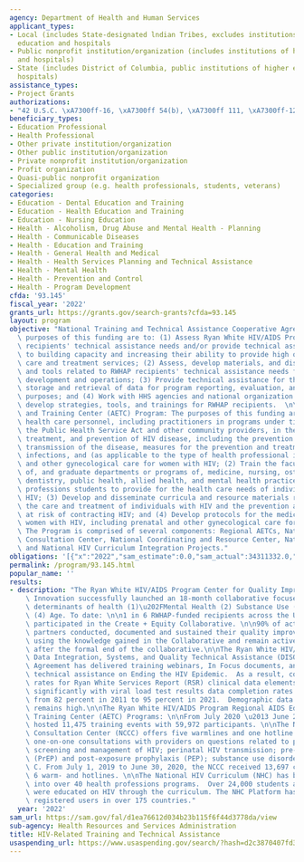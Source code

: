 ```yaml
---
agency: Department of Health and Human Services
applicant_types:
- Local (includes State-designated lndian Tribes, excludes institutions of higher
  education and hospitals
- Public nonprofit institution/organization (includes institutions of higher education
  and hospitals)
- State (includes District of Columbia, public institutions of higher education and
  hospitals)
assistance_types:
- Project Grants
authorizations:
- "42 U.S.C. \xA7300ff-16, \xA7300ff 54(b), \xA7300ff 111, \xA7300ff-121, and 243(c)."
beneficiary_types:
- Education Professional
- Health Professional
- Other private institution/organization
- Other public institution/organization
- Private nonprofit institution/organization
- Profit organization
- Quasi-public nonprofit organization
- Specialized group (e.g. health professionals, students, veterans)
categories:
- Education - Dental Education and Training
- Education - Health Education and Training
- Education - Nursing Education
- Health - Alcoholism, Drug Abuse and Mental Health - Planning
- Health - Communicable Diseases
- Health - Education and Training
- Health - General Health and Medical
- Health - Health Services Planning and Technical Assistance
- Health - Mental Health
- Health - Prevention and Control
- Health - Program Development
cfda: '93.145'
fiscal_year: '2022'
grants_url: https://grants.gov/search-grants?cfda=93.145
layout: program
objective: "National Training and Technical Assistance Cooperative Agreements: The\
  \ purposes of this funding are to: (1) Assess Ryan White HIV/AIDS Program (RWHAP)\
  \ recipients' technical assistance needs and/or provide technical assistance related\
  \ to building capacity and increasing their ability to provide high quality HIV\
  \ care and treatment services; (2) Assess, develop materials, and disseminate strategies\
  \ and tools related to RWHAP recipients' technical assistance needs for program\
  \ development and operations; (3) Provide technical assistance for the collection,\
  \ storage and retrieval of data for program reporting, evaluation, and program improvement\
  \ purposes; and (4) Work with HHS agencies and national organization partners to\
  \ develop strategies, tools, and trainings for RWHAP recipients.  \n\nAIDS Education\
  \ and Training Center (AETC) Program: The purposes of this funding are to: (1) Train\
  \ health care personnel, including practitioners in programs under title XXVI of\
  \ the Public Health Service Act and other community providers, in the diagnosis,\
  \ treatment, and prevention of HIV disease, including the prevention of perinatal\
  \ transmission of the disease, measures for the prevention and treatment of opportunistic\
  \ infections, and (as applicable to the type of health professional involved) prenatal\
  \ and other gynecological care for women with HIV; (2) Train the faculty of schools\
  \ of, and graduate departments or programs of, medicine, nursing, osteopathic medicine,\
  \ dentistry, public health, allied health, and mental health practice to teach health\
  \ professions students to provide for the health care needs of individuals with\
  \ HIV; (3) Develop and disseminate curricula and resource materials relating to\
  \ the care and treatment of individuals with HIV and the prevention among individuals\
  \ at risk of contracting HIV; and (4) Develop protocols for the medical care of\
  \ women with HIV, including prenatal and other gynecological care for such women.\
  \ The Program is comprised of several components: Regional AETCs, National Clinician\
  \ Consultation Center, National Coordinating and Resource Center, National HIV Curriculum,\
  \ and National HIV Curriculum Integration Projects."
obligations: '[{"x":"2022","sam_estimate":0.0,"sam_actual":34311332.0,"usa_spending_actual":46730699.73},{"x":"2023","sam_estimate":34666546.0,"sam_actual":0.0,"usa_spending_actual":49828965.13},{"x":"2024","sam_estimate":34919144.0,"sam_actual":0.0,"usa_spending_actual":0.0}]'
permalink: /program/93.145.html
popular_name: ''
results:
- description: "The Ryan White HIV/AIDS Program Center for Quality Improvement and\
    \ Innovation successfully launched an 18-month collaborative focused on four social\
    \ determinants of health (1)\u202FMental Health (2) Substance Use (3) Housing\
    \ (4) Age. To date: \n\n1 in 6 RWHAP-funded recipients across the U.S. actively\
    \ participated in the Create + Equity Collaborative. \n\n90% of active community\
    \ partners conducted, documented and sustained their quality improvement efforts\
    \ using the knowledge gained in the Collaborative and remain active six months\
    \ after the formal end of the collaborative.\n\nThe Ryan White HIV/AIDS Program\
    \ Data Integration, Systems, and Quality Technical Assistance (DISQ) Cooperative\
    \ Agreement has delivered training webinars, In Focus documents, and on-demand\
    \ technical assistance on Ending the HIV Epidemic.  As a result, completeness\
    \ rates for Ryan White Services Report (RSR) clinical data elements have improved\
    \ significantly with viral load test results data completion rates increasing\
    \ from 82 percent in 2011 to 95 percent in 2021.  Demographic data elements completion\
    \ remains high.\n\nThe Ryan White HIV/AIDS Program Regional AIDS Education and\
    \ Training Center (AETC) Programs: \n\nFrom July 2020 \u2013 June 2021 the AETC\
    \ hosted 11,475 training events with 59,972 participants. \n\nThe National Clinician\
    \ Consultation Center (NCCC) offers five warmlines and one hotline to provide\
    \ one-on-one consultations with providers on questions related to prevention,\
    \ screening and management of HIV; perinatal HIV transmission; pre-exposure prophylaxis\
    \ (PrEP) and post-exposure prophylaxis (PEP); substance use disorder; and Hepatitis\
    \ C. From July 1, 2019 to June 30, 2020, the NCCC received 13,697 calls on its\
    \ 6 warm- and hotlines. \n\nThe National HIV Curriculum (NHC) has been integrated\
    \ into over 40 health professions programs.  Over 24,000 students across the U.S.\
    \ were educated on HIV through the curriculum. The NHC Platform has over 56,000\
    \ registered users in over 175 countries."
  year: '2022'
sam_url: https://sam.gov/fal/d1ea76612d034b23b115f6f44d3778da/view
sub-agency: Health Resources and Services Administration
title: HIV-Related Training and Technical Assistance
usaspending_url: https://www.usaspending.gov/search/?hash=d2c3870407fd3b015a899f2a6369ebb1
---
```

